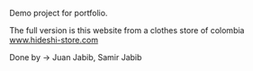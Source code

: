 Demo project for  portfolio.

The full version is this website from a clothes store of colombia www.hideshi-store.com

Done by -> Juan Jabib, Samir Jabib
